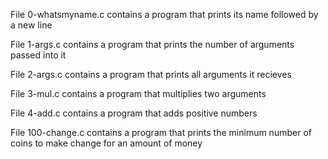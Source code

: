 File 0-whatsmyname.c contains a program that prints its name followed by a new line

File 1-args.c contains a program that prints the number of arguments passed into it

File 2-args.c contains a program that prints all arguments it recieves

File 3-mul.c contains a program that multiplies two arguments

File 4-add.c contains a program that adds positive numbers

File 100-change.c contains a program that prints the minimum number of coins to make change for an amount of money
